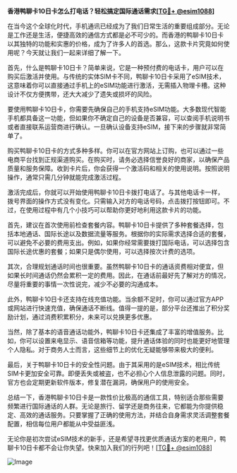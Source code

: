 **香港鸭聊卡10日卡怎么打电话？轻松搞定国际通话需求[[TG💪+ @esim1088](https://t.me/s/esim1088)]**

在当今这个全球化时代，手机通讯已经成为了我们日常生活的重要组成部分。无论是工作还是生活，便捷高效的通信方式都是必不可少的。而香港的鸭聊卡10日卡以其独特的功能和实惠的价格，成为了许多人的首选。那么，这款卡片究竟如何使用呢？今天就让我们一起来详细了解一下。

首先，什么是鸭聊卡10日卡？简单来说，它是一种预付费的电话卡，用户可以在购买后激活并使用。与传统的实体SIM卡不同，鸭聊卡10日卡采用了eSIM技术，这意味着你可以直接通过手机上的eSIM功能进行激活，无需插入物理卡槽。这种设计不仅方便携带，还大大减少了遗失或损坏的风险。

要使用鸭聊卡10日卡，你需要先确保自己的手机支持eSIM功能。大多数现代智能手机都具备这一功能，但如果你不确定自己的设备是否兼容，可以查阅手机说明书或者直接联系运营商进行确认。一旦确认设备支持eSIM，接下来的步骤就非常简单了。

购买鸭聊卡10日卡的方式多种多样。你可以在官方网站上订购，也可以通过一些电商平台找到正规渠道购买。在购买时，请务必选择信誉良好的商家，以确保产品质量和服务保障。收到卡片后，你会获得一个激活码和相关的使用说明。按照说明操作，通常只需几分钟就能完成激活过程。

激活完成后，你就可以开始使用鸭聊卡10日卡拨打电话了。与其他电话卡一样，拨号界面的操作方式没有变化。只需输入对方的电话号码，点击拨打按钮即可。不过，在使用过程中有几个小技巧可以帮助你更好地利用这款卡片的功能。

首先，建议在首次使用前检查套餐内容。鸭聊卡10日卡提供了多种套餐选择，包括本地通话、国际长途以及数据流量等服务。根据你的实际需求选择合适的套餐，可以避免不必要的费用支出。例如，如果你经常需要拨打国际电话，可以选择包含国际长途优惠的套餐；如果只是偶尔使用，可以选择按次计费的选项。

其次，合理规划通话时间也很重要。虽然鸭聊卡10日卡的通话资费相对便宜，但如果长时间通话仍然会累积一定的费用。因此，在通话前最好先了解对方的情况，尽量将重要的事情一次性说完，减少不必要的沟通成本。

此外，鸭聊卡10日卡还支持在线充值功能。当余额不足时，你可以通过官方APP或网站进行快速充值，确保通话不断线。值得一提的是，部分平台还推出了积分奖励计划，通过消费积累积分，未来可以兑换更多优惠。

当然，除了基本的语音通话功能外，鸭聊卡10日卡还集成了丰富的增值服务。比如，你可以设置来电显示、语音信箱等功能，提升通话体验的同时也能更好地管理个人隐私。对于商务人士而言，这些细节上的优化无疑能够带来极大的便利。

最后，关于鸭聊卡10日卡的安全性问题。由于其采用的是eSIM技术，相比传统SIM卡更加安全可靠。即便丢失或被盗，也不必担心个人信息泄露的问题。同时，官方也会定期更新软件版本，修复潜在漏洞，确保用户的使用安全。

总结一下，香港鸭聊卡10日卡是一款性价比极高的通信工具，特别适合那些需要频繁进行国际通话的人群。无论是旅行、留学还是商务往来，它都能为你提供稳定、高效的通话服务。只要掌握了正确的使用方法，并结合自身需求灵活调整套餐配置，相信每位用户都能从中受益匪浅。

无论你是初次尝试eSIM技术的新手，还是希望寻找更优质通话方案的老用户，鸭聊卡10日卡都不会让你失望。快来加入我们的行列吧！[[TG💪+ @esim1088](https://t.me/s/esim1088)] 

![Image](https://i.postimg.cc/4NQfJmqS/Snipaste-2025-05-13-00-14-12.png)